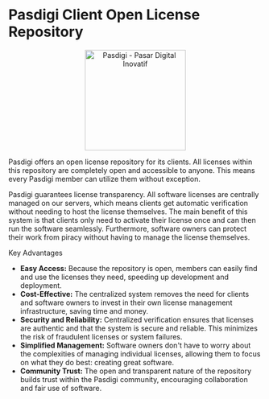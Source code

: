 <p align="center">
<h1>Pasdigi Client Open License Repository</h1>
</p>
<p align="center">
<a href="https://pasdigi.com"><img src="https://pasdigi.com/assets/img/logo.png" alt="Pasdigi - Pasar Digital Inovatif" width="200"></a>
</p>

Pasdigi offers an open license repository for its clients. All licenses within this repository are completely open and accessible to anyone. This means every Pasdigi member can utilize them without exception.

Pasdigi guarantees license transparency. All software licenses are centrally managed on our servers, which means clients get automatic verification without needing to host the license themselves. The main benefit of this system is that clients only need to activate their license once and can then run the software seamlessly. Furthermore, software owners can protect their work from piracy without having to manage the license themselves.

Key Advantages
<ul>
<li><strong>Easy Access:</strong> Because the repository is open, members can easily find and use the licenses they need, speeding up development and deployment.</li>
<li><strong>Cost-Effective:</strong> The centralized system removes the need for clients and software owners to invest in their own license management infrastructure, saving time and money.</li>
<li><strong>Security and Reliability:</strong> Centralized verification ensures that licenses are authentic and that the system is secure and reliable. This minimizes the risk of fraudulent licenses or system failures.</li>
<li><strong>Simplified Management:</strong> Software owners don't have to worry about the complexities of managing individual licenses, allowing them to focus on what they do best: creating great software.</li>
<li><strong>Community Trust:</strong> The open and transparent nature of the repository builds trust within the Pasdigi community, encouraging collaboration and fair use of software.</li>
</ul>

